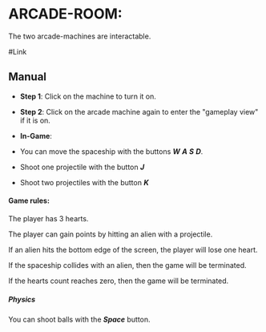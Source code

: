 # ARCADE-ROOM:

The two arcade-machines are interactable.

#Link []()

## Manual

- **Step 1**:
  Click on the machine to turn it on.

- **Step 2**:
  Click on the arcade machine again to enter the "gameplay view" if it is on.

- **In-Game**:
- You can move the spaceship with the buttons _**W**_ _**A**_ _**S**_ _**D**_.
- Shoot one projectile with the button _**J**_
- Shoot two projectiles with the button _**K**_

#### **Game rules:**

The player has 3 hearts.

The player can gain points by hitting an alien with a projectile.

If an alien hits the bottom edge of the screen, the player will lose one heart.

If the spaceship collides with an alien, then the game will be terminated.

If the hearts count reaches zero, then the game will be terminated.

##### **Physics**

You can shoot balls with the _**Space**_ button.
